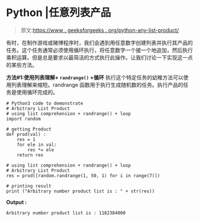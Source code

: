 # Python |任意列表产品

> 原文:[https://www . geeksforgeeks . org/python-any-list-product/](https://www.geeksforgeeks.org/python-arbitrary-list-product/)

有时，在制作游戏或赌博程序时，我们会遇到用任意数字创建列表并执行其产品的任务。这个任务通常必须使用循环执行，将任意数字一个接一个地追加，然后执行乘积运算。但是总是要求以最简洁的方式执行此操作。让我们讨论一下实现这一点的某些方法。

**方法#1:使用列表理解+ `randrange()` +循环**
执行这个特定任务的幼稚方法可以使用列表理解来缩短。randrange 函数用于执行生成随机数的任务。执行产品的任务是使用循环完成的。

```
# Python3 code to demonstrate 
# Arbitrary List Product
# using list comprehension + randrange() + loop
import random

# getting Product 
def prod(val) : 
    res = 1 
    for ele in val: 
        res *= ele 
    return res  

# using list comprehension + randrange() + loop
# Arbitrary List Product
res = prod([random.randrange(1, 50, 1) for i in range(7)])

# printing result
print ("Arbitrary number product list is : " + str(res))
```

**Output :**

```
Arbitrary number product list is : 1182384000

```
